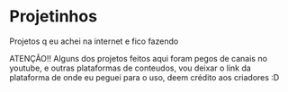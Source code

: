# Projetinhos
Projetos q eu achei na internet e fico fazendo


ATENÇÃO!! 
Alguns dos projetos feitos aqui foram pegos de canais no youtube, e outras plataformas de conteudos, vou deixar o link da plataforma de onde eu peguei para  o uso, deem crédito aos criadores :D


